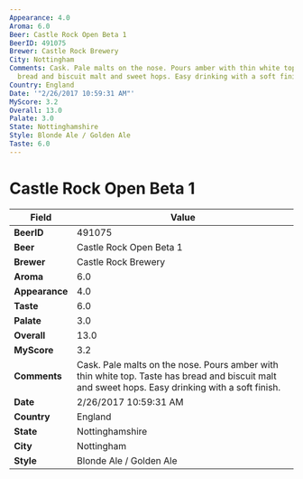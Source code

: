```yaml
---
Appearance: 4.0
Aroma: 6.0
Beer: Castle Rock Open Beta 1
BeerID: 491075
Brewer: Castle Rock Brewery
City: Nottingham
Comments: Cask. Pale malts on the nose. Pours amber with thin white top. Taste has
  bread and biscuit malt and sweet hops. Easy drinking with a soft finish.
Country: England
Date: '"2/26/2017 10:59:31 AM"'
MyScore: 3.2
Overall: 13.0
Palate: 3.0
State: Nottinghamshire
Style: Blonde Ale / Golden Ale
Taste: 6.0
---
```


# Castle Rock Open Beta 1

| Field         | Value |
|---------------|-------|
| **BeerID** | 491075 |
| **Beer** | Castle Rock Open Beta 1 |
| **Brewer** | Castle Rock Brewery |
| **Aroma** | 6.0 |
| **Appearance** | 4.0 |
| **Taste** | 6.0 |
| **Palate** | 3.0 |
| **Overall** | 13.0 |
| **MyScore** | 3.2 |
| **Comments** | Cask. Pale malts on the nose. Pours amber with thin white top. Taste has bread and biscuit malt and sweet hops. Easy drinking with a soft finish. |
| **Date** | 2/26/2017 10:59:31 AM |
| **Country** | England |
| **State** | Nottinghamshire |
| **City** | Nottingham |
| **Style** | Blonde Ale / Golden Ale |

